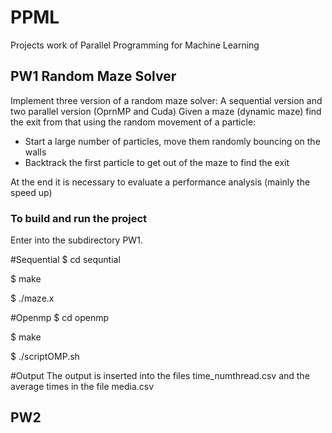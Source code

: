 # PPML
Projects work of Parallel Programming for Machine Learning

## PW1 Random Maze Solver
Implement three version of a random maze solver: 
A sequential version and two parallel version (OprnMP and Cuda)
Given a maze (dynamic maze) find the exit from that using the random
movement of a particle:
  - Start a large number of particles, move them
randomly bouncing on the walls
  - Backtrack the first particle to get out of the maze
to find the exit 


At the end it is necessary to evaluate a performance analysis (mainly the speed up)
### To build and run the project
Enter into the subdirectory PW1. 

#Sequential
$ cd sequntial

$ make

$ ./maze.x

#Openmp
$ cd openmp

$ make

$ ./scriptOMP.sh


#Output
The output is inserted into the files time_numthread.csv and the average times in the file media.csv

## PW2 
